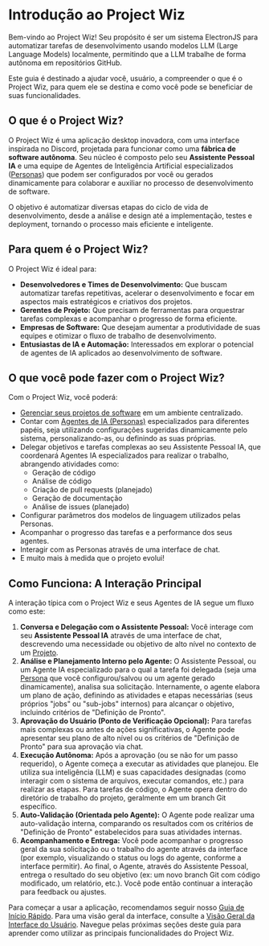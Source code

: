 # Introdução ao Project Wiz

Bem-vindo ao Project Wiz! Seu propósito é ser um sistema ElectronJS para automatizar tarefas de desenvolvimento usando modelos LLM (Large Language Models) localmente, permitindo que a LLM trabalhe de forma autônoma em repositórios GitHub.

Este guia é destinado a ajudar você, usuário, a compreender o que é o Project Wiz, para quem ele se destina e como você pode se beneficiar de suas funcionalidades.

## O que é o Project Wiz?

O Project Wiz é uma aplicação desktop inovadora, com uma interface inspirada no Discord, projetada para funcionar como uma **fábrica de software autônoma**. Seu núcleo é composto pelo seu **Assistente Pessoal IA** e uma equipe de Agentes de Inteligência Artificial especializados ([Personas](./core-concepts/personas-and-agents.md)) que podem ser configurados por você ou gerados dinamicamente para colaborar e auxiliar no processo de desenvolvimento de software.

O objetivo é automatizar diversas etapas do ciclo de vida de desenvolvimento, desde a análise e design até a implementação, testes e deployment, tornando o processo mais eficiente e inteligente.

## Para quem é o Project Wiz?

O Project Wiz é ideal para:

*   **Desenvolvedores e Times de Desenvolvimento:** Que buscam automatizar tarefas repetitivas, acelerar o desenvolvimento e focar em aspectos mais estratégicos e criativos dos projetos.
*   **Gerentes de Projeto:** Que precisam de ferramentas para orquestrar tarefas complexas e acompanhar o progresso de forma eficiente.
*   **Empresas de Software:** Que desejam aumentar a produtividade de suas equipes e otimizar o fluxo de trabalho de desenvolvimento.
*   **Entusiastas de IA e Automação:** Interessados em explorar o potencial de agentes de IA aplicados ao desenvolvimento de software.

## O que você pode fazer com o Project Wiz?

Com o Project Wiz, você poderá:

*   [Gerenciar seus projetos de software](./02-projects.md) em um ambiente centralizado.
*   Contar com [Agentes de IA (Personas)](./03-personas-and-agents.md) especializados para diferentes papéis, seja utilizando configurações sugeridas dinamicamente pelo sistema, personalizando-as, ou definindo as suas próprias.
*   Delegar objetivos e tarefas complexas ao seu Assistente Pessoal IA, que coordenará Agentes IA especializados para realizar o trabalho, abrangendo atividades como:
    *   Geração de código
    *   Análise de código
    *   Criação de pull requests (planejado)
    *   Geração de documentação
    *   Análise de issues (planejado)
*   Configurar parâmetros dos modelos de linguagem utilizados pelas Personas.
*   Acompanhar o progresso das tarefas e a performance dos seus agentes.
*   Interagir com as Personas através de uma interface de chat.
*   E muito mais à medida que o projeto evolui!

## Como Funciona: A Interação Principal

A interação típica com o Project Wiz e seus Agentes de IA segue um fluxo como este:

1.  **Conversa e Delegação com o Assistente Pessoal:** Você interage com seu **Assistente Pessoal IA** através de uma interface de chat, descrevendo uma necessidade ou objetivo de alto nível no contexto de um [Projeto](./02-projects.md).
2.  **Análise e Planejamento Interno pelo Agente:** O Assistente Pessoal, ou um Agente IA especializado para o qual a tarefa foi delegada (seja uma [Persona](./03-personas-and-agents.md) que você configurou/salvou ou um agente gerado dinamicamente), analisa sua solicitação. Internamente, o agente elabora um plano de ação, definindo as atividades e etapas necessárias (seus próprios "jobs" ou "sub-jobs" internos) para alcançar o objetivo, incluindo critérios de "Definição de Pronto".
3.  **Aprovação do Usuário (Ponto de Verificação Opcional):** Para tarefas mais complexas ou antes de ações significativas, o Agente pode apresentar seu plano de alto nível ou os critérios de "Definição de Pronto" para sua aprovação via chat.
4.  **Execução Autônoma:** Após a aprovação (ou se não for um passo requerido), o Agente começa a executar as atividades que planejou. Ele utiliza sua inteligência (LLM) e suas capacidades designadas (como interagir com o sistema de arquivos, executar comandos, etc.) para realizar as etapas. Para tarefas de código, o Agente opera dentro do diretório de trabalho do projeto, geralmente em um branch Git específico.
5.  **Auto-Validação (Orientada pelo Agente):** O Agente pode realizar uma auto-validação interna, comparando os resultados com os critérios de "Definição de Pronto" estabelecidos para suas atividades internas.
6.  **Acompanhamento e Entrega:** Você pode acompanhar o progresso geral da sua solicitação ou o trabalho do agente através da interface (por exemplo, visualizando o status ou logs do agente, conforme a interface permitir). Ao final, o Agente, através do Assistente Pessoal, entrega o resultado do seu objetivo (ex: um novo branch Git com código modificado, um relatório, etc.). Você pode então continuar a interação para feedback ou ajustes.

Para começar a usar a aplicação, recomendamos seguir nosso [Guia de Início Rápido](./02-getting-started.md). Para uma visão geral da interface, consulte a [Visão Geral da Interface do Usuário](./03-interface-overview.md). Navegue pelas próximas seções deste guia para aprender como utilizar as principais funcionalidades do Project Wiz.
